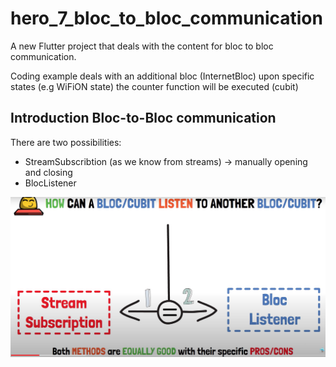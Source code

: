 # hero_7_bloc_to_bloc_communication

A new Flutter project that deals with the content for bloc to bloc communication.

Coding example deals with an additional bloc (InternetBloc) upon specific states (e.g WiFiON state) the counter function will be executed (cubit)

## Introduction Bloc-to-Bloc communication

There are two possibilities: 
- StreamSubscribtion (as we know from streams) -> manually opening and closing
- BlocListener

![](2022-12-29-22-11-21.png)


